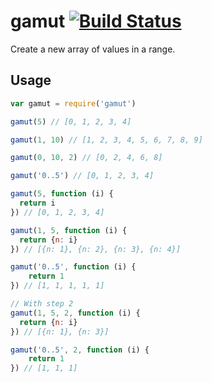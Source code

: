 # gamut [![Build Status](https://img.shields.io/travis/alanshaw/gamut.svg?style=flat)](https://travis-ci.org/alanshaw/gamut)
Create a new array of values in a range.

## Usage

```js
var gamut = require('gamut')

gamut(5) // [0, 1, 2, 3, 4]

gamut(1, 10) // [1, 2, 3, 4, 5, 6, 7, 8, 9]

gamut(0, 10, 2) // [0, 2, 4, 6, 8]

gamut('0..5') // [0, 1, 2, 3, 4]

gamut(5, function (i) {
  return i
}) // [0, 1, 2, 3, 4]

gamut(1, 5, function (i) {
  return {n: i}
}) // [{n: 1}, {n: 2}, {n: 3}, {n: 4}]

gamut('0..5', function (i) {
    return 1
}) // [1, 1, 1, 1, 1]

// With step 2
gamut(1, 5, 2, function (i) {
  return {n: i}
}) // [{n: 1}, {n: 3}]

gamut('0..5', 2, function (i) {
    return 1
}) // [1, 1, 1]
```